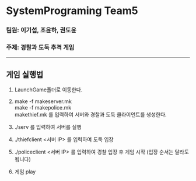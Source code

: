 # SystemPrograming Team5
### 팀원: 이기섭, 조윤하, 권도윤
### 주제: 경찰과 도둑 추격 게임
<hr>

## 게임 실행법
1. LaunchGame폴더로 이동한다.
2. make -f makeserver.mk<br>make -f makepolice.mk<br>makethief.mk 를 입력하여 서버와 경찰과 도둑 클라이언트를 생성한다.

3. ./serv <IP> <port> 를 입력하여 서버를 실행
4. ./thiefclient <서버 IP> <port> 를 입력하여 도둑 입장
5. ./policeclient <서버 IP> <port> 를 입력하여 경찰 입장 후 게임 시작 (입장 순서는 달라도 됩니다)
6. 게임 play

